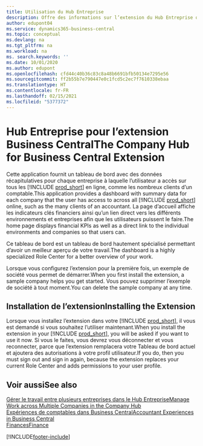 ```yaml
---
title: Utilisation du Hub Entreprise
description: Offre des informations sur l’extension du Hub Entreprise que vous pouvez utiliser pour gérer votre travail dans plusieurs entreprises dans Business Central.
author: edupont04
ms.service: dynamics365-business-central
ms.topic: conceptual
ms.devlang: na
ms.tgt_pltfrm: na
ms.workload: na
ms. search.keywords: ''
ms.date: 10/01/2020
ms.author: edupont
ms.openlocfilehash: cfd44c40b36c83c8a48b6691bfb50134e7295e56
ms.sourcegitcommit: ff2b55b7e790447e0c1fcd5c2ec7f7610338ebaa
ms.translationtype: HT
ms.contentlocale: fr-FR
ms.lasthandoff: 02/15/2021
ms.locfileid: "5377372"
---
```

# <a name="the-company-hub-for-business-central-extension"></a><span data-ttu-id="843ec-103">Hub Entreprise pour l’extension Business Central</span><span class="sxs-lookup"><span data-stu-id="843ec-103">The Company Hub for Business Central Extension</span></span>

<span data-ttu-id="843ec-104">Cette application fournit un tableau de bord avec des données récapitulatives pour chaque entreprise à laquelle l’utilisateur a accès sur tous les [!INCLUDE [prod_short](includes/prod_short.md)] en ligne, comme les nombreux clients d’un comptable.</span><span class="sxs-lookup"><span data-stu-id="843ec-104">This application provides a dashboard with summary data for each company that the user has access to across all [!INCLUDE [prod_short](includes/prod_short.md)] online, such as the many clients of an accountant.</span></span> <span data-ttu-id="843ec-105">La page d’accueil affiche les indicateurs clés financiers ainsi qu’un lien direct vers les différents environnements et entreprises afin que les utilisateurs puissent le faire.</span><span class="sxs-lookup"><span data-stu-id="843ec-105">The home page displays financial KPIs as well as a direct link to the individual environments and companies so that users can.</span></span>

<span data-ttu-id="843ec-106">Ce tableau de bord est un tableau de bord hautement spécialisé permettant d’avoir un meilleur aperçu de votre travail.</span><span class="sxs-lookup"><span data-stu-id="843ec-106">The dashboard is a highly specialized Role Center for a better overview of your work.</span></span>

<span data-ttu-id="843ec-107">Lorsque vous configurez l’extension pour la première fois, un exemple de société vous permet de démarrer.</span><span class="sxs-lookup"><span data-stu-id="843ec-107">When you first install the extension, a sample company helps you get started.</span></span> <span data-ttu-id="843ec-108">Vous pouvez supprimer l’exemple de société à tout moment.</span><span class="sxs-lookup"><span data-stu-id="843ec-108">You can delete the sample company at any time.</span></span>

## <a name="installing-the-extension"></a><span data-ttu-id="843ec-109">Installation de l’extension</span><span class="sxs-lookup"><span data-stu-id="843ec-109">Installing the Extension</span></span>

<span data-ttu-id="843ec-110">Lorsque vous installez l’extension dans votre [!INCLUDE [prod_short](includes/prod_short.md)], il vous est demandé si vous souhaitez l’utiliser maintenant.</span><span class="sxs-lookup"><span data-stu-id="843ec-110">When you install the extension in your [!INCLUDE [prod_short](includes/prod_short.md)], you will be asked if you want to use it now.</span></span> <span data-ttu-id="843ec-111">Si vous le faites, vous devrez vous déconnecter et vous reconnecter, parce que l’extension remplacera votre Tableau de bord actuel et ajoutera des autorisations à votre profil utilisateur.</span><span class="sxs-lookup"><span data-stu-id="843ec-111">If you do, then you must sign out and sign in again, because the extension replaces your current Role Center and adds permissions to your user profile.</span></span>

## <a name="see-also"></a><span data-ttu-id="843ec-112">Voir aussi</span><span class="sxs-lookup"><span data-stu-id="843ec-112">See also</span></span>

[<span data-ttu-id="843ec-113">Gérer le travail entre plusieurs entreprises dans le Hub Entreprise</span><span class="sxs-lookup"><span data-stu-id="843ec-113">Manage Work across Multiple Companies in the Company Hub</span></span>](company-hub.md)  
[<span data-ttu-id="843ec-114">Expériences de comptables dans Business Central</span><span class="sxs-lookup"><span data-stu-id="843ec-114">Accountant Experiences in Business Central </span></span>](finance-accounting.md)  
[<span data-ttu-id="843ec-115">Finances</span><span class="sxs-lookup"><span data-stu-id="843ec-115">Finance</span></span>](finance.md)  


[!INCLUDE[footer-include](includes/footer-banner.md)]